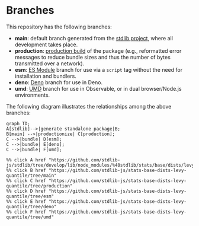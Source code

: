 <!--

@license Apache-2.0

Copyright (c) 2022 The Stdlib Authors.

Licensed under the Apache License, Version 2.0 (the "License");
you may not use this file except in compliance with the License.
You may obtain a copy of the License at

    http://www.apache.org/licenses/LICENSE-2.0

Unless required by applicable law or agreed to in writing, software
distributed under the License is distributed on an "AS IS" BASIS,
WITHOUT WARRANTIES OR CONDITIONS OF ANY KIND, either express or implied.
See the License for the specific language governing permissions and
limitations under the License.

-->

# Branches

This repository has the following branches:

-   **main**: default branch generated from the [stdlib project][stdlib-url], where all development takes place.
-   **production**: [production build][production-url] of the package (e.g., reformatted error messages to reduce bundle sizes and thus the number of bytes transmitted over a network).
-   **esm**: [ES Module][esm-url] branch for use via a `script` tag without the need for installation and bundlers.
-   **deno**: [Deno][deno-url] branch for use in Deno.
-   **umd**: [UMD][umd-url] branch for use in Observable, or in dual browser/Node.js environments.

The following diagram illustrates the relationships among the above branches:

```mermaid
graph TD;
A[stdlib]-->|generate standalone package|B;
B[main] -->|productionize| C[production];
C -->|bundle| D[esm];
C -->|bundle| E[deno];
C -->|bundle| F[umd];

%% click A href "https://github.com/stdlib-js/stdlib/tree/develop/lib/node_modules/%40stdlib/stats/base/dists/levy/quantile"
%% click B href "https://github.com/stdlib-js/stats-base-dists-levy-quantile/tree/main"
%% click C href "https://github.com/stdlib-js/stats-base-dists-levy-quantile/tree/production"
%% click D href "https://github.com/stdlib-js/stats-base-dists-levy-quantile/tree/esm"
%% click E href "https://github.com/stdlib-js/stats-base-dists-levy-quantile/tree/deno"
%% click F href "https://github.com/stdlib-js/stats-base-dists-levy-quantile/tree/umd"
```

[stdlib-url]: https://github.com/stdlib-js/stdlib/tree/develop/lib/node_modules/%40stdlib/stats/base/dists/levy/quantile
[production-url]: https://github.com/stdlib-js/stats-base-dists-levy-quantile/tree/production
[deno-url]: https://github.com/stdlib-js/stats-base-dists-levy-quantile/tree/deno
[umd-url]: https://github.com/stdlib-js/stats-base-dists-levy-quantile/tree/umd
[esm-url]: https://github.com/stdlib-js/stats-base-dists-levy-quantile/tree/esm